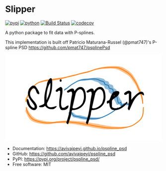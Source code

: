 # Slipper
[![pypi](https://img.shields.io/pypi/v/pspline_psd.svg)](https://pypi.org/project/pspline_psd/)
[![python](https://img.shields.io/pypi/pyversions/pspline_psd.svg)](https://pypi.org/project/pspline_psd/)
[![Build Status](https://github.com/avivajpeyi/pspline_psd/actions/workflows/dev.yml/badge.svg)](https://github.com/avivajpeyi/pspline_psd/actions/workflows/dev.yml)
[![codecov](https://codecov.io/gh/avivajpeyi/pspline_psd/branch/main/graphs/badge.svg)](https://codecov.io/github/avivajpeyi/pspline_psd)

A python package to fit data with P-splines.


This implementation is built off Patricio Maturana-Russel (@pmat747)'s P-spline PSD
https://github.com/pmat747/psplinePsd

![](docs/static/logo.png)


* Documentation: <https://avivajpeyi.github.io/pspline_psd>
* GitHub: <https://github.com/avivajpeyi/pspline_psd>
* PyPI: <https://pypi.org/project/pspline_psd/>
* Free software: MIT
